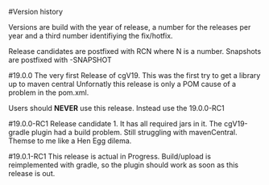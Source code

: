 #Version history

Versions are build with the year of release, a number
for the releases per year and a third number 
identifiying the fix/hotfix.

Release candidates are postfixed with RCN where 
N is a number.
Snapshots are postfixed with -SNAPSHOT

#19.0.0
The very first Release of cgV19. This was the
first try to get a library up to maven central
Unfornatly this release is only a POM cause of
a problem in the pom.xml. 

Users should __NEVER__ use this release. Instead
use the 19.0.0-RC1

#19.0.0-RC1
Release candidate 1. It has all required jars
in it. The cgV19-gradle plugin had a build problem.
Still struggling with mavenCentral. Themse to
me like a Hen Egg dilema.

#19.0.1-RC1
This release is actual in Progress. Build/upload is 
reimplemented with gradle, so the plugin 
should work as soon as this release is out.
